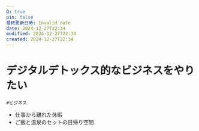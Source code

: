 ```yaml
---
Q: true
pin: false
最終更新日時: Invalid date
date: 2024-12-27T22:34
modified: 2024-12-27T22:34
created: 2024-12-27T22:34
---
```

# デジタルデトックス的なビジネスをやりたい

`#ビジネス`

- 仕事から離れた休暇  
- ご飯と温泉のセットの日帰り空間